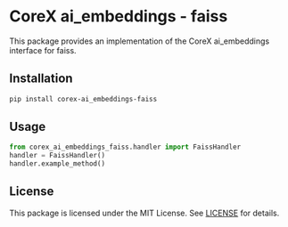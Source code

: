 # CoreX ai_embeddings - faiss

This package provides an implementation of the CoreX ai_embeddings interface for faiss.

## Installation
~~~bash
pip install corex-ai_embeddings-faiss
~~~

## Usage
~~~python
from corex_ai_embeddings_faiss.handler import FaissHandler
handler = FaissHandler()
handler.example_method()
~~~

## License
This package is licensed under the MIT License. See [LICENSE](../LICENSE) for details.

